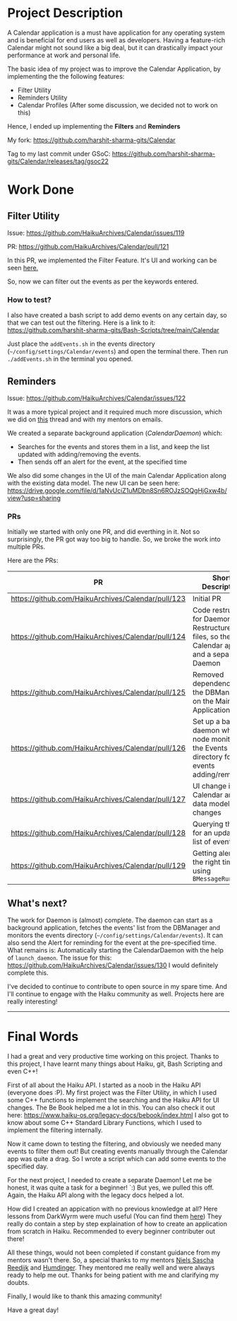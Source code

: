 # Project Description

A Calendar application is a must have application for any operating system and is beneficial for end users as well as developers. Having a feature-rich Calendar might not sound like a big deal, but it can drastically impact your performance at work and personal life.  

The basic idea of my project was to improve the Calendar Application, by implementing the the following features:

* Filter Utility
* Reminders Utility
* Calendar Profiles (After some discussion, we decided not to work on this)

Hence, I ended up implementing the **Filters** and **Reminders**

My fork: https://github.com/harshit-sharma-gits/Calendar

Tag to my last commit under GSoC: https://github.com/harshit-sharma-gits/Calendar/releases/tag/gsoc22

# Work Done

## Filter Utility

Issue: https://github.com/HaikuArchives/Calendar/issues/119

PR: https://github.com/HaikuArchives/Calendar/pull/121

In this PR, we implemented the Filter Feature. It's UI and working can be seen [here.](https://drive.google.com/file/d/1DIrfn43473RxbImjlKKm0K4hkmvPBYTp/view?usp=sharing)

So, now we can filter out the events as per the keywords entered.

### How to test?

I also have created a bash script to add demo events on any certain day, so that we can test out the filtering. Here is a link to it: https://github.com/harshit-sharma-gits/Bash-Scripts/tree/main/Calendar

Just place the `addEvents.sh` in the events directory (`~/config/settings/Calendar/events`) and open the terminal there. Then run `./addEvents.sh` in the terminal you opened.

## Reminders

Issue: https://github.com/HaikuArchives/Calendar/issues/122

It was a more typical project and it required much more discussion, which we did on [this](https://discuss.haiku-os.org/t/gsoc-22-project-improving-the-calendar-application/12139/40) thread and with my mentors on emails.

We created a separate background application (*CalendarDaemon*) which:
* Searches for the events and stores them in a list, and keep the list updated with adding/removing the events.
* Then sends off an alert for the event, at the specified time

We also did some changes in the UI of the main Calendar Application along with the existing data model. The new UI can be seen here: https://drive.google.com/file/d/1aNvUciZ1uMDbn8Sn6ROJzSOQgHjGxw4b/view?usp=sharing

### PRs

Initially we started with only one PR, and did everthing in it. Not so surprisingly, the PR got way too big to handle. So, we broke the work into multiple PRs.

Here are the PRs:

| PR | Short Description |
| --- | --- |
| https://github.com/HaikuArchives/Calendar/pull/123 | Initial PR |
| https://github.com/HaikuArchives/Calendar/pull/124 | Code restructure for Daemon. Restructured the files, so there is a Calendar app and a separate Daemon |
| https://github.com/HaikuArchives/Calendar/pull/125 | Removed dependence of the DBManager on the Main Application |
| https://github.com/HaikuArchives/Calendar/pull/126 | Set up a basic daemon which node monitors the Events directory for events adding/removing. |
| https://github.com/HaikuArchives/Calendar/pull/127 | UI change in Calendar and data model changes |
| https://github.com/HaikuArchives/Calendar/pull/128 | Querying the DB for an updated list of events |
| https://github.com/HaikuArchives/Calendar/pull/129 | Getting alerts at the right time using `BMessageRunner` |

## What's next?

The work for Daemon is (almost) complete.
The daemon can start as a background application, fetches the events' list from the DBManager and monitors the events directory (`~/config/settings/Calendar/events`). It can also send the Alert for reminding for the event at the pre-specified time. 
What remains is: Automatically starting the CalendarDaemon with the help of `launch_daemon`.
The issue for this: https://github.com/HaikuArchives/Calendar/issues/130
I would definitely complete this.

I've decided to continue to contribute to open source in my spare time. And I'll continue to engage with the Haiku community as well. Projects here are really interesting!

---

# Final Words

I had a great and very productive time working on this project. Thanks to this project, I have learnt many things about Haiku, git, Bash Scripting and even C++!

First of all about the Haiku API. I started as a noob in the Haiku API (everyone does :P). My first project was the Filter Utility, in which I used some C++ functions to implement the searching and the Haiku API for UI changes. The Be Book helped me a lot in this. You can also check it out here: https://www.haiku-os.org/legacy-docs/bebook/index.html
I also got to know about some C++ Standard Library Functions, which I used to implement the filtering internally.

Now it came down to testing the filtering, and obviously we needed many events to filter them out! But creating events manually through the Calendar app was quite a drag. So I wrote a script which can add some events to the specified day.

For the next project, I needed to create a separate Daemon! Let me be honest, it was quite a task for a beginner! `:)
But yes, we pulled this off. Again, the Haiku API along with the legacy docs helped a lot.

How did I created an appication with no previous knowledge at all?
Here lessons from DarkWyrm were much useful (You can find them [here](https://www.haiku-os.org/legacy-docs/bebook/index.html))
They really do contain a step by step explaination of how to create an application from scratch in Haiku. Recommended to every beginner contributer out there!

All these things, would not been completed if constant guidance from my mentors wasn't there. So, a special thanks to my mentors [Niels Sascha Reedijk](https://discuss.haiku-os.org/u/nielx) and [Humdinger](https://discuss.haiku-os.org/u/humdinger). They mentored me really well and were always ready to help me out. Thanks for being patient with me and clarifying my doubts.

Finally, I would like to thank this amazing community!

Have a great day!